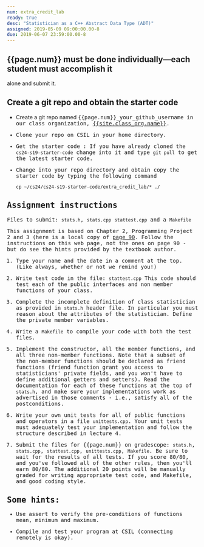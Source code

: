 ```yaml
---
num: extra_credit_lab
ready: true
desc: "Statistician as a C++ Abstract Data Type (ADT)"
assigned: 2019-05-09 09:00:00.00-8
due: 2019-06-07 23:59:00.00-8
---
```


<div markdown="1">

## {{page.num}} must be done individually&mdash;each student must accomplish it
alone and submit it. 


## Create a git repo and obtain the starter code

* Create a git repo named <tt>{{page.num}}_your_github_username<tt> in our class organization, [{{site.class_org.name}}]({{site.class_org.url}}).

* Clone your repo on CSIL in your home directory.

* Get the starter code : If you have already cloned the `cs24-s19-starter-code`
change into it and type `git pull` to get the latest starter code.

* Change into your repo directory and obtain copy the starter code by
   typing the following command
   ```
   cp ~/cs24/cs24-s19-starter-code/extra_credit_lab/* ./

   ```

## Assignment instructions

Files to submit: `stats.h`, `stats.cpp` `stattest.cpp` and a `Makefile`

This assignment is based on Chapter 2, Programming Project 2 and 3
(here is a local copy of [page 90](Page-90.pdf). Follow the instructions on this web page, not the
ones on page 90 - but do see the hints provided by the textbook
author.

1. Type your name and the date in a comment at the top.(Like always, whether or not we remind you!)

2. Write test code in the file: `stattest.cpp`
   This code should test each of the public interfaces and non member functions of your class.

3. Complete the incomplete definition of class statistician as
   provided in `stats.h` header file. In particular you must reason
   about the attributes of the statistician. Define the private member
   variables.

4. Write a `Makefile` to compile your code with both the test files. 

5. Implement the constructor, all the member functions, and all three
   non-member functions. Note that a subset of the non-member functions should be
   declared as friend functions (friend function grant you access to statisticians' private fields, 
   and you won't have to define additional getters and setters). Read the documentation for each of these
   functions at the top of `stats.h`, and make sure your implementations
   work as advertised in those comments - i.e., satisfy all of the
   postconditions.
   
6. Write your own unit tests for all of public functions and operators in a file `unittests.cpp`. Your unit tests must adequately test your implementation and follow the structure described in lecture 4.


7. Submit the files for {{page.num}} on gradescope: `stats.h`, `stats.cpp`, `stattest.cpp`, `unittests.cpp`, 
   `Makefile`. Be sure to wait for the results of all tests. If you
   score 80/80, and you've followed all of the other rules, then
   you'll earn 80/80. The additional 20 points will be manually graded for writing appropriate test code, and Makefile, and good coding style.


## Some hints:

* Use assert to verify the pre-conditions of functions mean, minimum and maximum.

* Compile and test your program at CSIL (connecting remotely is okay).




